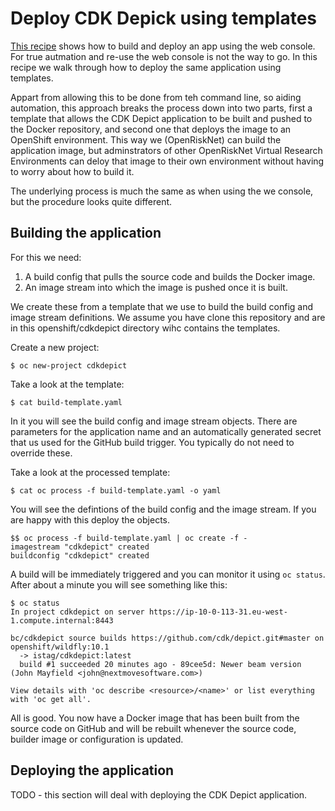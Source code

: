 # Deploy CDK Depick using templates

[This recipe](CDK_depict.md) shows how to build and deploy an app using the web console.
For true autmation and re-use the web console is not the way to go. In this recipe we walk through
how to deploy the same application using templates.

Appart from allowing this to be done from teh command line, so aiding automation, this approach breaks
the process down into two parts, first a template that allows the CDK Depict application to be built and
pushed to the Docker repository, and second one that deploys the image to an OpenShift environment. 
This way we (OpenRiskNet) can build the application image, but adminstrators of other OpenRiskNet Virtual 
Research Environments can deloy that image to their own environment without having to worry about how to build it.

The underlying process is much the same as when using the we console, but the procedure looks quite different.

## Building the application

For this we need:

1. A build config that pulls the source code and builds the Docker image.
2. An image stream into which the image is pushed once it is built.

We create these from a template that we use to build the build config and image stream definitions.
We assume you have clone this repository and are in this openshift/cdkdepict directory wihc contains the
templates.

Create a new project:
```
$ oc new-project cdkdepict
```

Take a look at the template:

```
$ cat build-template.yaml
```
In it you will see the build config and image stream objects. There are parameters for the application name and an
automatically generated secret that us used for the GitHub build trigger. You typically do not need to override these.

Take a look at the processed template:

```
$ cat oc process -f build-template.yaml -o yaml
```
You will see the defintions of the build config and the image stream.
If you are happy with this deploy the objects.
```
$$ oc process -f build-template.yaml | oc create -f -
imagestream "cdkdepict" created
buildconfig "cdkdepict" created
```
A build will be immediately triggered and you can monitor it using `oc status`. After about a minute you will see
something like this:
```
$ oc status
In project cdkdepict on server https://ip-10-0-113-31.eu-west-1.compute.internal:8443

bc/cdkdepict source builds https://github.com/cdk/depict.git#master on openshift/wildfly:10.1
  -> istag/cdkdepict:latest
  build #1 succeeded 20 minutes ago - 89cee5d: Newer beam version (John Mayfield <john@nextmovesoftware.com>)

View details with 'oc describe <resource>/<name>' or list everything with 'oc get all'.
```
All is good. You now have a Docker image that has been built from the source code on GitHub and will be
rebuilt whenever the source code, builder image or configuration is updated.


## Deploying the application

TODO - this section will deal with deploying the CDK Depict application.


 